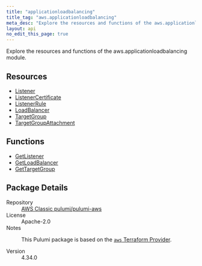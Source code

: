 ```yaml
---
title: "applicationloadbalancing"
title_tag: "aws.applicationloadbalancing"
meta_desc: "Explore the resources and functions of the aws.applicationloadbalancing module."
layout: api
no_edit_this_page: true
---
```


<!-- WARNING: this file was generated by Pulumi Docs Generator. -->
<!-- Do not edit by hand unless you're certain you know what you are doing! -->

Explore the resources and functions of the aws.applicationloadbalancing module.

<h2 id="resources">Resources</h2>
<ul class="api">
    <li><a href="listener/" title="Listener"><span class="api-symbol api-symbol--resource"></span>Listener</a></li>
    <li><a href="listenercertificate/" title="ListenerCertificate"><span class="api-symbol api-symbol--resource"></span>ListenerCertificate</a></li>
    <li><a href="listenerrule/" title="ListenerRule"><span class="api-symbol api-symbol--resource"></span>ListenerRule</a></li>
    <li><a href="loadbalancer/" title="LoadBalancer"><span class="api-symbol api-symbol--resource"></span>LoadBalancer</a></li>
    <li><a href="targetgroup/" title="TargetGroup"><span class="api-symbol api-symbol--resource"></span>TargetGroup</a></li>
    <li><a href="targetgroupattachment/" title="TargetGroupAttachment"><span class="api-symbol api-symbol--resource"></span>TargetGroupAttachment</a></li>
</ul>

<h2 id="functions">Functions</h2>
<ul class="api">
    <li><a href="getlistener/" title="GetListener"><span class="api-symbol api-symbol--function"></span>GetListener</a></li>
    <li><a href="getloadbalancer/" title="GetLoadBalancer"><span class="api-symbol api-symbol--function"></span>GetLoadBalancer</a></li>
    <li><a href="gettargetgroup/" title="GetTargetGroup"><span class="api-symbol api-symbol--function"></span>GetTargetGroup</a></li>
</ul>

<h2 id="package-details">Package Details</h2>
<dl class="package-details">
	<dt>Repository</dt>
	<dd><a href="https://github.com/pulumi/pulumi-aws">AWS Classic pulumi/pulumi-aws</a></dd>
	<dt>License</dt>
	<dd>Apache-2.0</dd>
	<dt>Notes</dt>
	<dd><p>This Pulumi package is based on the <a href="https://github.com/hashicorp/terraform-provider-aws"><code>aws</code> Terraform Provider</a>.</p>
</dd>
	<dt>Version</dt>
	<dd>4.34.0</dd>
</dl>

